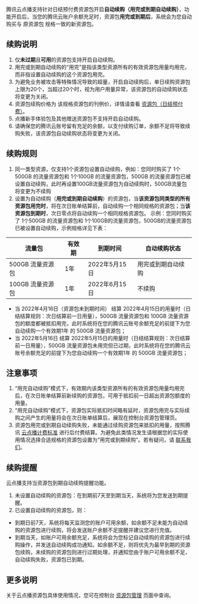 腾讯云点播支持针对日结预付费资源包开启**自动续购（用完或到期自动续购）**，功能开启后，当您的腾讯云账户余额充足时，资源包**用完或到期后**，系统会为您自动购买与 原资源包 规格一致的新资源包。

## 续购说明
1. 仅**未过期**且**可用**的资源包支持开启自动续购。
2. 用完或到期自动续购的“用完”是指该类型资源所有的有效资源包用量均用完，而非指设置自动续购的这个资源包用完。
3. 为避免业务被攻击等特殊情况导致的超量，开启自动续购后，单日续购资源包上限为20个，当超过20个时，视为用户用量异常，该资源包的自动续购状态将变更为关闭。
4. 资源包续购价格为 该规格资源包的刊例价，详情请查看 [资源包（日结预付费）](https://cloud.tencent.com/document/product/266/14667#.E8.B5.84.E6.BA.90.E5.8C.85.E5.88.86.E7.B1.BB.E8.AF.B4.E6.98.8E)。
5. 点播新手体验包及其他赠送资源包不支持开启自动续购。
6. 请确保您的腾讯云账号留有充足的余额，以支付续购订单，余额不足将导致续购失败，该资源包自动续购状态将变更为关闭。

## 续购规则
1. 同一类型资源，仅支持1个资源包设置自动续购，例如：您同时购买了 1个500GB 的流量资源包和 1个100GB 的流量资源包，500GB 的流量资源包已被设置自动续购，此时再设置100GB流量资源包为自动续购时，500GB流量包将变更为不续购
2. 设置为自动续购（**用完或到期自动续购**）的资源包，当**该资源包同类型的所有资源包用完时**，将在次日账单结算前，自动续购一个相同规格的资源包；当**该资源包到期时**，次日零点将自动续购一个相同规格资源包。
示例：您同时购买了 1个500GB 的流量资源包和 1个100GB的流量资源包，500GB的流量资源包已被设置自动续购，示例规格详见下表：

| 流量包         | 有效期 | 到期时间       | 自动续购状态    |
| ----------- | --- | ---------- | --------- |
| 500GB 流量资源包 | 1年  | 2022年5月15日 | 用完或到期自动续购 |
| 100GB 流量资源包 | 1年  | 2022年6月15日 | 不续购       |

- 当 2022年4月16日（资源包未到期时间） 结算 2022年4月15日的用量时（日结结算规则：次日结算前一日用量），500GB 流量资源包和 100GB 流量资源包的额度都被抵扣用完，此时系统将在您的腾讯云账号余额充足的前提下为您自动续购一个有效期1年 的 500GB 流量资源包；
- 当 2022年5月16日 结算 2022年5月15日的用量时（日结结算规则：次日结算前一日用量），500GB 流量资源包未用完但已过期，此时系统将在您的腾讯云账号余额充足的前提下为您自动续购一个有效期1年 的 500GB 流量资源包；

## 注意事项
1. “用完自动续购”模式下，有效期内该类型资源所有的有效资源包用量均用完后，在次日账单结算前新续购的资源包，可用于抵扣前一日超出资源包额度的用量。
2. “用完自动续购”模式下，资源包实际抵扣时间略有延时，资源包用完与实际续购之间产生的用量将会在次日账单结算后，展现在控制台资源包管理页。
3. 资源包用完或到期自动续购失败，未能通过续购资源包来抵扣的用量，按照腾讯 [云点播计费标准](https://cloud.tencent.com/document/product/266/14666) 进行后付费结算。为避免此类情况发生请根据您的实际使用情况选择合适规格的资源包设置为“用完或到期续购”。若有疑问，请 [联系我们](https://cloud.tencent.com/act/event/connect-service?from=doc_266#/)。

## 续购提醒
云点播支持当资源包到期自动续购提醒功能。
1. 未设置自动续购的资源包：在到期前7天至到期当天，系统将为您发送到期提醒。
2. 已设置自动续购的资源包，则：
- 到期日前7天，系统将每天监测您的账户可用余额，如余额不足未能为自动续购的资源包进行续购，将会发送账户余额不足提醒并建议您进行充值。
- 到期当天，如账户可用余额充足，系统将会为您标记自动续购的资源包进行续购操作，并发送自动续购成功通知。如余额不足，则将优先为最早到期的资源包续购，未续购的资源包则进行过期处理，并通知您由于账户可用余额不足，自动续购失败，资源包已到期。

## 更多说明
关于云点播资源包具体使用情况，您可在控制台 [资源包管理](https://console.cloud.tencent.com/vod/assets/packages) 页面中查询。
